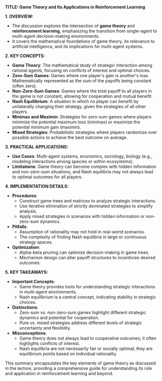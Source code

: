 **TITLE: Game Theory and Its Applications in Reinforcement Learning**

**1. OVERVIEW:**

- The discussion explores the intersection of **game theory** and **reinforcement learning**, emphasizing the transition from single-agent to multi-agent decision-making environments.
- It covers the mathematical foundations of game theory, its relevance to artificial intelligence, and its implications for multi-agent systems.

**2. KEY CONCEPTS:**

- **Game Theory**: The mathematical study of strategic interaction among rational agents, focusing on conflicts of interest and optimal choices.
- **Zero-Sum Games**: Games where one player's gain is another's loss. Mathematically represented as the sum of the payoffs being constant (often zero).
- **Non-Zero-Sum Games**: Games where the total payoff to all players in the game is not constant, allowing for cooperation and mutual benefit.
- **Nash Equilibrium**: A situation in which no player can benefit by unilaterally changing their strategy, given the strategies of all other players.
- **Minimax and Maximin**: Strategies for zero-sum games where players minimize the potential maximum loss (minimax) or maximize the potential minimum gain (maximin).
- **Mixed Strategies**: Probabilistic strategies where players randomize over possible actions to achieve the best outcome on average.

**3. PRACTICAL APPLICATIONS:**

- **Use Cases**: Multi-agent systems, economics, sociology, biology (e.g., modeling interactions among species or within ecosystems).
- **Limitations**: Game theory can become complex with hidden information and non-zero-sum situations, and Nash equilibria may not always lead to optimal outcomes for all players.

**4. IMPLEMENTATION DETAILS:**

- **Procedures**: 
  - Construct game trees and matrices to analyze strategic interactions.
  - Use iterative elimination of strictly dominated strategies to simplify analysis.
  - Apply mixed strategies in scenarios with hidden information or non-zero-sum dynamics.
- **Pitfalls**: 
  - Assumption of rationality may not hold in real-world scenarios.
  - The complexity of finding Nash equilibria in large or continuous strategy spaces.
- **Optimization**: 
  - Alpha-beta pruning can optimize decision-making in game trees.
  - Mechanism design can alter payoff structures to incentivize desired outcomes.

**5. KEY TAKEAWAYS:**

- **Important Concepts**:
  - Game theory provides tools for understanding strategic interactions in multi-agent environments.
  - Nash equilibrium is a central concept, indicating stability in strategic choices.
- **Distinctions**:
  - Zero-sum vs. non-zero-sum games highlight different strategic dynamics and potential for cooperation.
  - Pure vs. mixed strategies address different levels of strategic uncertainty and flexibility.
- **Misconceptions**:
  - Game theory does not always lead to cooperative outcomes; it often highlights conflicts of interest.
  - Nash equilibria are not necessarily fair or socially optimal; they are equilibrium points based on individual rationality.

This summary encapsulates the key elements of game theory as discussed in the lecture, providing a comprehensive guide for understanding its role and application in reinforcement learning and beyond.